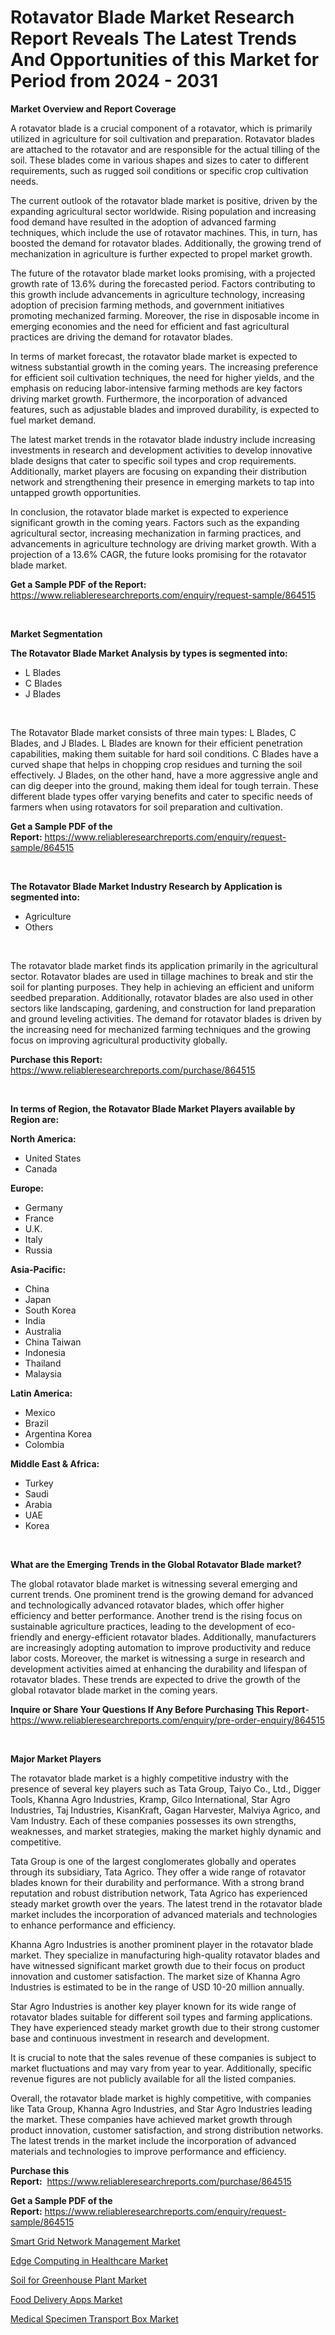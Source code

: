<p><h1>Rotavator Blade Market Research Report Reveals The Latest Trends And Opportunities of this Market for Period from 2024 - 2031</h1></p><p><strong>Market Overview and Report Coverage</strong></p>
<p><p>A rotavator blade is a crucial component of a rotavator, which is primarily utilized in agriculture for soil cultivation and preparation. Rotavator blades are attached to the rotavator and are responsible for the actual tilling of the soil. These blades come in various shapes and sizes to cater to different requirements, such as rugged soil conditions or specific crop cultivation needs.</p><p>The current outlook of the rotavator blade market is positive, driven by the expanding agricultural sector worldwide. Rising population and increasing food demand have resulted in the adoption of advanced farming techniques, which include the use of rotavator machines. This, in turn, has boosted the demand for rotavator blades. Additionally, the growing trend of mechanization in agriculture is further expected to propel market growth.</p><p>The future of the rotavator blade market looks promising, with a projected growth rate of 13.6% during the forecasted period. Factors contributing to this growth include advancements in agriculture technology, increasing adoption of precision farming methods, and government initiatives promoting mechanized farming. Moreover, the rise in disposable income in emerging economies and the need for efficient and fast agricultural practices are driving the demand for rotavator blades.</p><p>In terms of market forecast, the rotavator blade market is expected to witness substantial growth in the coming years. The increasing preference for efficient soil cultivation techniques, the need for higher yields, and the emphasis on reducing labor-intensive farming methods are key factors driving market growth. Furthermore, the incorporation of advanced features, such as adjustable blades and improved durability, is expected to fuel market demand.</p><p>The latest market trends in the rotavator blade industry include increasing investments in research and development activities to develop innovative blade designs that cater to specific soil types and crop requirements. Additionally, market players are focusing on expanding their distribution network and strengthening their presence in emerging markets to tap into untapped growth opportunities.</p><p>In conclusion, the rotavator blade market is expected to experience significant growth in the coming years. Factors such as the expanding agricultural sector, increasing mechanization in farming practices, and advancements in agriculture technology are driving market growth. With a projection of a 13.6% CAGR, the future looks promising for the rotavator blade market.</p></p>
<p><strong>Get a Sample PDF of the Report:</strong> <a href="https://www.reliableresearchreports.com/enquiry/request-sample/864515">https://www.reliableresearchreports.com/enquiry/request-sample/864515</a></p>
<p>&nbsp;</p>
<p><strong>Market Segmentation</strong></p>
<p><strong>The Rotavator Blade Market Analysis by types is segmented into:</strong></p>
<p><ul><li>L Blades</li><li>C Blades</li><li>J Blades</li></ul></p>
<p>&nbsp;</p>
<p><p>The Rotavator Blade market consists of three main types: L Blades, C Blades, and J Blades. L Blades are known for their efficient penetration capabilities, making them suitable for hard soil conditions. C Blades have a curved shape that helps in chopping crop residues and turning the soil effectively. J Blades, on the other hand, have a more aggressive angle and can dig deeper into the ground, making them ideal for tough terrain. These different blade types offer varying benefits and cater to specific needs of farmers when using rotavators for soil preparation and cultivation.</p></p>
<p><strong>Get a Sample PDF of the Report:</strong>&nbsp;<a href="https://www.reliableresearchreports.com/enquiry/request-sample/864515">https://www.reliableresearchreports.com/enquiry/request-sample/864515</a></p>
<p>&nbsp;</p>
<p><strong>The Rotavator Blade Market Industry Research by Application is segmented into:</strong></p>
<p><ul><li>Agriculture</li><li>Others</li></ul></p>
<p>&nbsp;</p>
<p><p>The rotavator blade market finds its application primarily in the agricultural sector. Rotavator blades are used in tillage machines to break and stir the soil for planting purposes. They help in achieving an efficient and uniform seedbed preparation. Additionally, rotavator blades are also used in other sectors like landscaping, gardening, and construction for land preparation and ground leveling activities. The demand for rotavator blades is driven by the increasing need for mechanized farming techniques and the growing focus on improving agricultural productivity globally.</p></p>
<p><strong>Purchase this Report:</strong>&nbsp; <a href="https://www.reliableresearchreports.com/purchase/864515">https://www.reliableresearchreports.com/purchase/864515</a></p>
<p>&nbsp;</p>
<p><strong>In terms of Region, the Rotavator Blade Market Players available by Region are:</strong></p>
<p>
    <p> <strong> North America: </strong>
        <ul>
            <li>United States</li>
            <li>Canada</li>
        </ul>
        </p> 
    <p> <strong> Europe: </strong>
        <ul>
            <li>Germany</li>
            <li>France</li>
            <li>U.K.</li>
            <li>Italy</li>
            <li>Russia</li>
        </ul>
        </p> 
    <p> <strong> Asia-Pacific: </strong>
        <ul>
            <li>China</li>
            <li>Japan</li>
            <li>South Korea</li>
            <li>India</li>
            <li>Australia</li>
            <li>China Taiwan</li>
            <li>Indonesia</li>
            <li>Thailand</li>
            <li>Malaysia</li>
        </ul>
        </p> 
    <p> <strong> Latin America: </strong>
        <ul>
            <li>Mexico</li>
            <li>Brazil</li>
            <li>Argentina Korea</li>
            <li>Colombia</li>
        </ul>
        </p> 
    <p> <strong> Middle East & Africa: </strong>
        <ul>
            <li>Turkey</li>
            <li>Saudi</li>
            <li>Arabia</li>
            <li>UAE</li>
            <li>Korea</li>
        </ul>
    </p>
    </p>
<p>&nbsp;</p>
<p><strong>What are the Emerging Trends in the Global Rotavator Blade market?</strong></p>
<p><p>The global rotavator blade market is witnessing several emerging and current trends. One prominent trend is the growing demand for advanced and technologically advanced rotavator blades, which offer higher efficiency and better performance. Another trend is the rising focus on sustainable agriculture practices, leading to the development of eco-friendly and energy-efficient rotavator blades. Additionally, manufacturers are increasingly adopting automation to improve productivity and reduce labor costs. Moreover, the market is witnessing a surge in research and development activities aimed at enhancing the durability and lifespan of rotavator blades. These trends are expected to drive the growth of the global rotavator blade market in the coming years.</p></p>
<p><strong>Inquire or Share Your Questions If Any Before Purchasing This Report</strong>- <a href="https://www.reliableresearchreports.com/enquiry/pre-order-enquiry/864515">https://www.reliableresearchreports.com/enquiry/pre-order-enquiry/864515</a></p>
<p>&nbsp;</p>
<p><strong>Major Market Players</strong></p>
<p><p>The rotavator blade market is a highly competitive industry with the presence of several key players such as Tata Group, Taiyo Co., Ltd., Digger Tools, Khanna Agro Industries, Kramp, Gilco International, Star Agro Industries, Taj Industries, KisanKraft, Gagan Harvester, Malviya Agrico, and Vam Industry. Each of these companies possesses its own strengths, weaknesses, and market strategies, making the market highly dynamic and competitive.</p><p>Tata Group is one of the largest conglomerates globally and operates through its subsidiary, Tata Agrico. They offer a wide range of rotavator blades known for their durability and performance. With a strong brand reputation and robust distribution network, Tata Agrico has experienced steady market growth over the years. The latest trend in the rotavator blade market includes the incorporation of advanced materials and technologies to enhance performance and efficiency.</p><p>Khanna Agro Industries is another prominent player in the rotavator blade market. They specialize in manufacturing high-quality rotavator blades and have witnessed significant market growth due to their focus on product innovation and customer satisfaction. The market size of Khanna Agro Industries is estimated to be in the range of USD 10-20 million annually.</p><p>Star Agro Industries is another key player known for its wide range of rotavator blades suitable for different soil types and farming applications. They have experienced steady market growth due to their strong customer base and continuous investment in research and development.</p><p>It is crucial to note that the sales revenue of these companies is subject to market fluctuations and may vary from year to year. Additionally, specific revenue figures are not publicly available for all the listed companies.</p><p>Overall, the rotavator blade market is highly competitive, with companies like Tata Group, Khanna Agro Industries, and Star Agro Industries leading the market. These companies have achieved market growth through product innovation, customer satisfaction, and strong distribution networks. The latest trends in the market include the incorporation of advanced materials and technologies to improve performance and efficiency.</p></p>
<p><strong>Purchase this Report:</strong>&nbsp;&nbsp;<a href="https://www.reliableresearchreports.com/purchase/864515">https://www.reliableresearchreports.com/purchase/864515</a></p>
<p></p>
<p><strong>Get a Sample PDF of the Report:</strong>&nbsp;<a href="https://www.reliableresearchreports.com/enquiry/request-sample/864515">https://www.reliableresearchreports.com/enquiry/request-sample/864515</a></p>
<p><p><a href="https://medium.com/@cletaturner879789/smart-grid-network-management-market-trends-forecast-and-competitive-analysis-to-2030-6a1cce943b1b">Smart Grid Network Management Market</a></p><p><a href="https://medium.com/@cletaturner879789/edge-computing-in-healthcare-nbsp-market-focuses-on-market-share-size-and-projected-forecast-till-77ec50a64304">Edge Computing in Healthcare Market</a></p><p><a href="https://issuu.com/reportprime-2/docs/soil-for-greenhouse-plant-market-size-2030.pptx">Soil for Greenhouse Plant Market</a></p><p><a href="https://medium.com/@cletaturner879789/food-delivery-apps-market-competitive-analysis-market-trends-and-forecast-to-2030-026b6a8b7974">Food Delivery Apps Market</a></p><p><a href="https://issuu.com/reportprime-2/docs/medical-specimen-transport-box-market-size-2030.pp">Medical Specimen Transport Box Market</a></p></p>